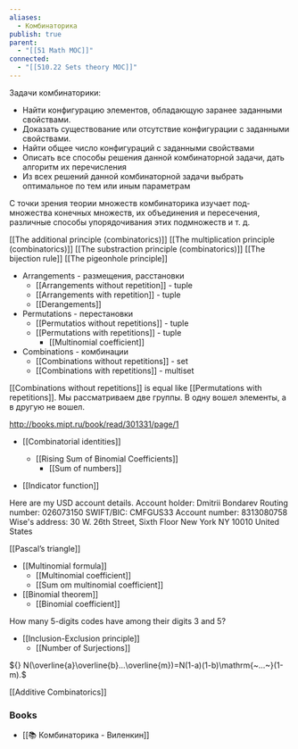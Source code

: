 ```yaml
---
aliases:
  - Комбинаторика
publish: true
parent:
  - "[[51 Math MOC]]"
connected:
  - "[[510.22 Sets theory MOC]]"
---
```

Задачи комбинаторики:
- Найти конфигурацию элементов, обладающую заранее заданными свойствами.
- Доказать существование или отсутствие конфигурации с заданными свойствами.
- Найти общее число конфигураций с заданными свойст­вами
- Описать все способы решения данной комбинаторной задачи, дать алгоритм их перечисления
- Из всех решений данной комбинаторной задачи выбрать оптимальное по тем или иным параметрам

С точки зрения теории множеств комбинаторика изучает под­ множества конечных множеств, их объединения и пересечения, различные способы упорядочивания этих подмножеств и т. д.

[[The additional principle (combinatorics)]]
[[The multiplication principle (combinatorics)]]
[[The substraction principle (combinatorics)]]
[[The bijection rule]] 
[[The pigeonhole principle]]


- Arrangements - размещения, расстановки
	- [[Arrangements without repetition]] - tuple
	- [[Arrangements with repetition]] - tuple
	- [[Derangements]]
- Permutations - перестановки
	- [[Permutatios without repetitions]] - tuple
	- [[Permutations with repetitions]] - tuple
		- [[Multinomial coefficient]]
- Combinations - комбинации
	- [[Combinations without repetitions]] - set
	- [[Combinations with repetitions]] - multiset

[[Combinations without repetitions]] is equal like [[Permutations with repetitions]]. Мы рассматриваем две группы. В одну вошел элементы, а в другую не вошел.

http://books.mipt.ru/book/read/301331/page/1

- [[Combinatorial identities]]
	- [[Rising Sum of Binomial Coefficients]]
		- [[Sum of numbers]]

- [[Indicator function]]

Here are my USD account details. Account holder: Dmitrii Bondarev Routing number: 026073150 SWIFT/BIC: CMFGUS33 Account number: 8313080758 Wise's address: 30 W. 26th Street, Sixth Floor New York NY 10010 United States

[[Pascal’s triangle]]

- [[Multinomial formula]]
	- [[Multinomial coefficient]]
	- [[Sum om multinomial coefficient]]
- [[Binomial theorem]] 
	- [[Binomial coefficient]]

How many 5-digits codes have among their digits 3 and 5?

- [[Inclusion-Exclusion principle]]
	- [[Number of Surjections]]


${} N(\overline{a}\overline{b}...\overline{m})=N(1-a)(1-b)\mathrm{~...~}(1-m).$


[[Additive Combinatorics]]


### Books
- [[📚 Комбинаторика - Виленкин]]








